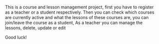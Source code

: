 This is a course and lesson management project, first you have to register as a teacher or a student respectively. Then you can check which courses are currently active and what the lessons of these courses are, you can join/leave the course as a student,
As a teacher you can manage the lessons, delete, update or edit

Good luck!
